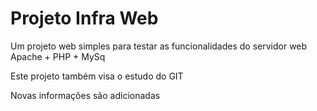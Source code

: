 # Projeto Infra Web

Um projeto web simples para testar as funcionalidades do servidor web Apache + PHP + MySq

Este projeto também visa o estudo do GIT

Novas informações são adicionadas
